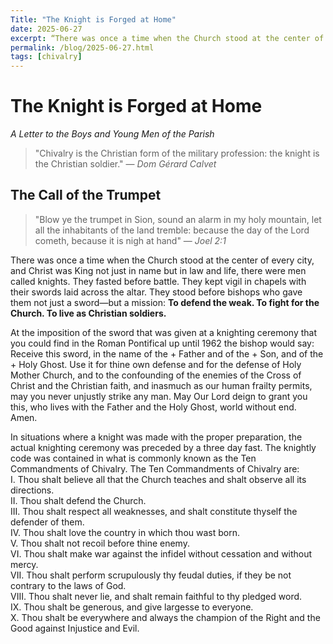 ```yaml
---
Title: "The Knight is Forged at Home"
date: 2025-06-27
excerpt: “There was once a time when the Church stood at the center of every city, and Christ was King not just in name but in law and life, there were men called knights. They fasted before battle. They kept vigil in chapels with their swords laid across the altar. They stood before bishops who gave them not just a sword—but a mission: To defend the weak. To fight for the Church. To live as Christian soldiers. …”
permalink: /blog/2025-06-27.html
tags: [chivalry]
---
```


# The Knight is Forged at Home
*A Letter to the Boys and Young Men of the Parish*

> "Chivalry is the Christian form of the military profession: the knight is the Christian soldier."
> — *Dom Gérard Calvet*

## The Call of the Trumpet

> "Blow ye the trumpet in Sion, sound an alarm in my holy mountain, let all the inhabitants of the land tremble: because the day of the Lord cometh, because it is nigh at hand"
> — *Joel 2:1*

There was once a time when the Church stood at the center of every city, and Christ was King not just in name but in law and life, there were men called knights. They fasted before battle. They kept vigil in chapels with their swords laid across the altar. They stood before bishops who gave them not just a sword—but a mission: **To defend the weak. To fight for the Church. To live as Christian soldiers.**

At the imposition of the sword that was given at a knighting ceremony that you could find in the Roman Pontifical up until 1962 the bishop would say: Receive this sword, in the name of the + Father and of the + Son, and of the + Holy Ghost. Use it for thine own defense and for the defense of Holy Mother Church, and to the confounding of the enemies of the Cross of Christ and the Christian faith, and inasmuch as our human frailty permits, may you never unjustly strike any man. May Our Lord deign to grant you this, who lives with the Father and the Holy Ghost, world without end. Amen.

In situations where a knight was made with the proper preparation, the actual knighting ceremony was preceded by a three day fast. The knightly code was contained in what is commonly known as the Ten Commandments of Chivalry. The Ten Commandments of Chivalry are:  
  I. Thou shalt believe all that the Church teaches and shalt observe all its directions.  
  II. Thou shalt defend the Church.  
  III. Thou shalt respect all weaknesses, and shalt constitute thyself the defender of them.  
  IV. Thou shalt love the country in which thou wast born.  
  V. Thou shalt not recoil before thine enemy.  
  VI. Thou shalt make war against the infidel without cessation and without mercy.  
  VII. Thou shalt perform scrupulously thy feudal duties, if they be not contrary to the laws of God.  
  VIII. Thou shalt never lie, and shalt remain faithful to thy pledged word.  
  IX. Thou shalt be generous, and give largesse to everyone.  
  X. Thou shalt be everywhere and always the champion of the Right and the Good against Injustice and Evil.
